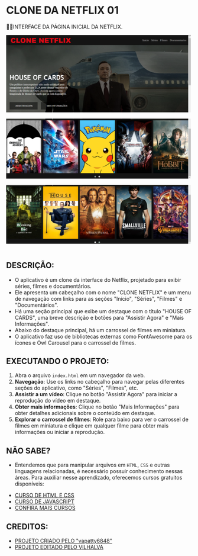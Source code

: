 # CLONE DA NETFLIX 01
👨‍🏫INTERFACE DA PÁGINA INICIAL DA NETFLIX.

<img src="./IMAGENS/FOTO_1.png" align="center" width="500"> <br><br>
<img src="./IMAGENS/FOTO_2.png" align="center" width="500"> <br><br>
<img src="./IMAGENS/FOTO_3.png" align="center" width="500"> <br><br>

## DESCRIÇÃO:
- O aplicativo é um clone da interface do Netflix, projetado para exibir séries, filmes e documentários.
- Ele apresenta um cabeçalho com o nome "CLONE NETFLIX" e um menu de navegação com links para as seções "Início", "Séries", "Filmes" e "Documentários".
- Há uma seção principal que exibe um destaque com o título "HOUSE OF CARDS", uma breve descrição e botões para "Assistir Agora" e "Mais Informações".
- Abaixo do destaque principal, há um carrossel de filmes em miniatura.
- O aplicativo faz uso de bibliotecas externas como FontAwesome para os ícones e Owl Carousel para o carrossel de filmes. 

## EXECUTANDO O PROJETO:
1. Abra o arquivo `index.html` em um navegador da web.
2. **Navegação**: Use os links no cabeçalho para navegar pelas diferentes seções do aplicativo, como "Séries", "Filmes", etc.
3. **Assistir a um vídeo**: Clique no botão "Assistir Agora" para iniciar a reprodução do vídeo em destaque.
4. **Obter mais informações**: Clique no botão "Mais Informações" para obter detalhes adicionais sobre o conteúdo em destaque.
5. **Explorar o carrossel de filmes**: Role para baixo para ver o carrossel de filmes em miniatura e clique em qualquer filme para obter mais informações ou iniciar a reprodução.

## NÃO SABE?
- Entendemos que para manipular arquivos em `HTML`, `CSS` e outras linguagens relacionadas, é necessário possuir conhecimento nessas áreas. Para auxiliar nesse aprendizado, oferecemos cursos gratuitos disponíveis:
* [CURSO DE HTML E CSS](https://github.com/VILHALVA/CURSO-DE-HTML-E-CSS)
* [CURSO DE JAVASCRIPT](https://github.com/VILHALVA/CURSO-DE-JAVASCRIPT)
* [CONFIRA MAIS CURSOS](https://github.com/VILHALVA?tab=repositories&q=+topic:CURSO)

## CREDITOS:
- [PROJETO CRIADO PELO "vapatty6848"](https://github.com/vapatty6848/CloneNetflix)
- [PROJETO EDITADO PELO VILHALVA](https://github.com/VILHALVA)

